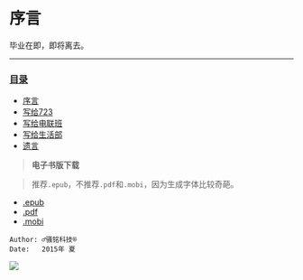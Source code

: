 # 序言

毕业在即，即将离去。

---
### [目录](SUMMARY.md)
* [序言](README.md)
* [写给723](for_dormitory/README.md)
* [写给电联班](for_union/README.md)
* [写给生活部](for_life/README.md)
* [遗言](last/README.md)

> **电子书版下载**

> 推荐`.epub`，不推荐`.pdf`和`.mobi`，因为生成字体比较奇葩。
* [.epub](https://www.gitbook.com/download/epub/book/yunyu-mr/graduation)
* [.pdf](https://www.gitbook.com/download/pdf/book/yunyu-mr/graduation)
* [.mobi](https://www.gitbook.com/download/mobi/book/yunyu-mr/graduation)




```
Author: ♂骚铭科技®
Date:   2015年 夏
```
![](http://e.picphotos.baidu.com/album/s%3D1100%3Bq%3D90/sign=54f36319063b5bb5bad724ff06e3ee48/1ad5ad6eddc451dafd0c6e59b3fd5266d116328d.jpg)

